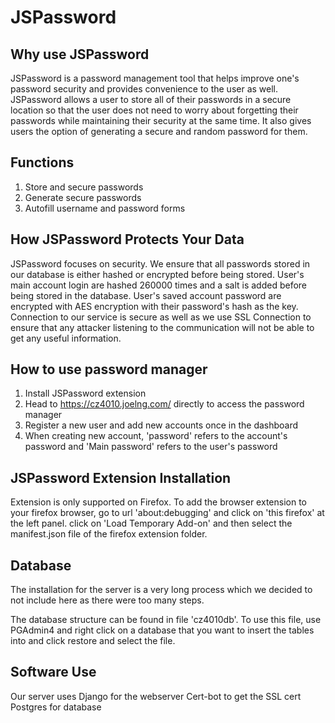 # JSPassword

## Why use JSPassword
JSPassword is a password management tool that helps improve one's password security and provides convenience to the user as well. JSPassword allows a user to store all of their passwords in a secure location so that the user does not need to worry about forgetting their passwords while maintaining their security at the same time. It also gives users the option of generating a secure and random password for them.

## Functions
1) Store and secure passwords
2) Generate secure passwords
3) Autofill username and password forms

## How JSPassword Protects Your Data
JSPassword focuses on security. We ensure that all passwords stored in our database is either hashed or encrypted before being stored.
User's main account login are hashed 260000 times and a salt is added before being stored in the database.
User's saved account password are encrypted with AES encryption with their password's hash as the key.
Connection to our service is secure as well as we use SSL Connection to ensure that any attacker listening to the communication will not be able to get any useful information.

## How to use password manager
1) Install JSPassword extension
2) Head to https://cz4010.joelng.com/ directly to access the password manager
3) Register a new user and add new accounts once in the dashboard
4) When creating new account, 'password' refers to the account's password and 'Main password' refers to the user's password

## JSPassword Extension Installation
Extension is only supported on Firefox.
To add the browser extension to your firefox browser, go to url 'about:debugging' and click on 'this firefox' at the left panel.
click on 'Load Temporary Add-on' and then select the manifest.json file of the firefox extension folder.

## Database
The installation for the server is a very long process which we decided to not include here as there were too many steps.

The database structure can be found in file 'cz4010db'. To use this file, use PGAdmin4 and right click on a database that you want to insert the tables into and click restore and select the file.

## Software Use
Our server uses Django for the webserver
Cert-bot to get the SSL cert
Postgres for database